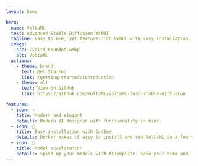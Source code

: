 ```yaml
---
layout: home

hero:
  name: VoltaML
  text: Advanced Stable Diffusion WebUI
  tagline: Easy to use, yet feature-rich WebUI with easy installation.
  image:
    src: /volta-rounded.webp
    alt: VoltaML
  actions:
    - theme: brand
      text: Get Started
      link: /getting-started/introduction
    - theme: alt
      text: View on GitHub
      link: https://github.com/voltaML/voltaML-fast-stable-diffusion

features:
  - icon: ⭐
    title: Modern and elegant
    details: Modern UI designed with functionality in mind.
  - icon: 🐳
    title: Easy installation with Docker
    details: Docker makes it easy to install and run VoltaML in a few minutes.
  - icon: 🚀
    title: Model acceleration
    details: Speed up your models with AITemplate. Save your time and money.
---
```

